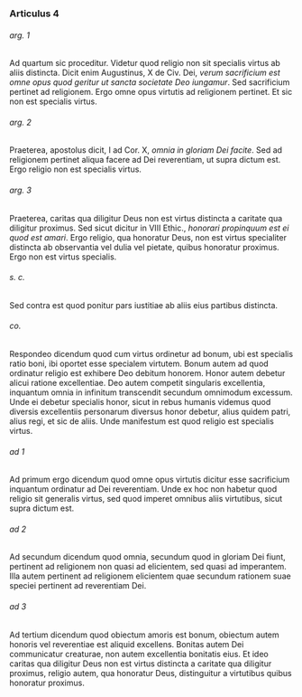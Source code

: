 ### Articulus 4

###### arg. 1
Ad quartum sic proceditur. Videtur quod religio non sit specialis virtus ab aliis distincta. Dicit enim Augustinus, X de Civ. Dei, *verum sacrificium est omne opus quod geritur ut sancta societate Deo iungamur*. Sed sacrificium pertinet ad religionem. Ergo omne opus virtutis ad religionem pertinet. Et sic non est specialis virtus.

###### arg. 2
Praeterea, apostolus dicit, I ad Cor. X, *omnia in gloriam Dei facite*. Sed ad religionem pertinet aliqua facere ad Dei reverentiam, ut supra dictum est. Ergo religio non est specialis virtus.

###### arg. 3
Praeterea, caritas qua diligitur Deus non est virtus distincta a caritate qua diligitur proximus. Sed sicut dicitur in VIII Ethic., *honorari propinquum est ei quod est amari*. Ergo religio, qua honoratur Deus, non est virtus specialiter distincta ab observantia vel dulia vel pietate, quibus honoratur proximus. Ergo non est virtus specialis.

###### s. c.
Sed contra est quod ponitur pars iustitiae ab aliis eius partibus distincta.

###### co.
Respondeo dicendum quod cum virtus ordinetur ad bonum, ubi est specialis ratio boni, ibi oportet esse specialem virtutem. Bonum autem ad quod ordinatur religio est exhibere Deo debitum honorem. Honor autem debetur alicui ratione excellentiae. Deo autem competit singularis excellentia, inquantum omnia in infinitum transcendit secundum omnimodum excessum. Unde ei debetur specialis honor, sicut in rebus humanis videmus quod diversis excellentiis personarum diversus honor debetur, alius quidem patri, alius regi, et sic de aliis. Unde manifestum est quod religio est specialis virtus.

###### ad 1
Ad primum ergo dicendum quod omne opus virtutis dicitur esse sacrificium inquantum ordinatur ad Dei reverentiam. Unde ex hoc non habetur quod religio sit generalis virtus, sed quod imperet omnibus aliis virtutibus, sicut supra dictum est.

###### ad 2
Ad secundum dicendum quod omnia, secundum quod in gloriam Dei fiunt, pertinent ad religionem non quasi ad elicientem, sed quasi ad imperantem. Illa autem pertinent ad religionem elicientem quae secundum rationem suae speciei pertinent ad reverentiam Dei.

###### ad 3
Ad tertium dicendum quod obiectum amoris est bonum, obiectum autem honoris vel reverentiae est aliquid excellens. Bonitas autem Dei communicatur creaturae, non autem excellentia bonitatis eius. Et ideo caritas qua diligitur Deus non est virtus distincta a caritate qua diligitur proximus, religio autem, qua honoratur Deus, distinguitur a virtutibus quibus honoratur proximus.

